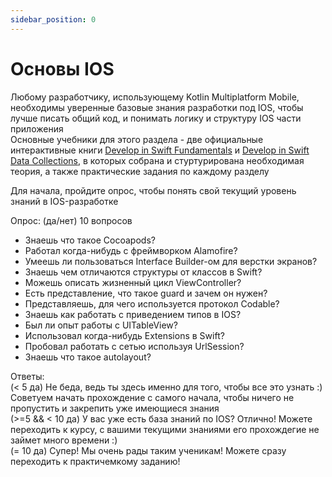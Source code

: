 ```yaml
---
sidebar_position: 0
---
```


# Основы IOS

Любому разработчику, использующему Kotlin Multiplatform Mobile, необходимы уверенные базовые знания разработки под IOS, чтобы лучше писать общий код, и понимать логику и структуру IOS части приложения  
Основные учебники для этого раздела - две официальные интерактивные книги [Develop in Swift Fundamentals](https://books.apple.com/ru/book/develop-in-swift-fundamentals/id1556365994?l=en) и [Develop in Swift Data Collections](https://books.apple.com/ru/book/develop-in-swift-fundamentals/id1556365994?l=en), в которых собрана и стуртурирована необходимая теория, а также практические задания по каждому разделу 

Для начала, пройдите опрос, чтобы понять свой текущий уровень знаний в IOS-разработке 

 Опрос: (да/нет) 10 вопросов
 - Знаешь что такое Cocoapods?
 - Работал когда-нибудь с фреймворком Alamofire?   
 - Умеешь ли пользоваться Interface Builder-ом для верстки экранов?
 - Знаешь чем отличаются структуры от классов в Swift?
 - Можешь описать жизненный цикл ViewController?
 - Есть представление, что такое guard и зачем он нужен?  
 - Представляешь, для чего используется протокол Codable?   
 - Знаешь как работать с приведением типов в IOS?
 - Был ли опыт работы с UITableView?
 - Использовал когда-нибудь Extensions в Swift?
 - Пробовал работать с сетью используя UrlSession?
 - Знаешь что такое autolayout?

Ответы:  
(< 5 да) Не беда, ведь ты здесь именно для того, чтобы все это узнать :) Советуем начать прохождение с самого начала, чтобы ничего не пропустить и закрепить уже имеющиеся знания   
(>=5 && < 10 да) У вас уже есть база знаний по IOS? Отлично! Можете переходить к курсу, с вашими текущими знаниями его прохождегие не займет много времени :)  
(= 10 да) Супер! Мы очень рады таким ученикам! Можете сразу переходить к практичемкому заданию!  
